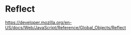 # Reflect


https://developer.mozilla.org/en-US/docs/Web/JavaScript/Reference/Global_Objects/Reflect
